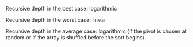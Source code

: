 Recursive depth in the best case: logarithmic 

Recursive depth in the worst case: linear

Recursive depth in the average case: logarithmic (if the pivot is chosen at
random or if the array is shuffled before the sort begins).
